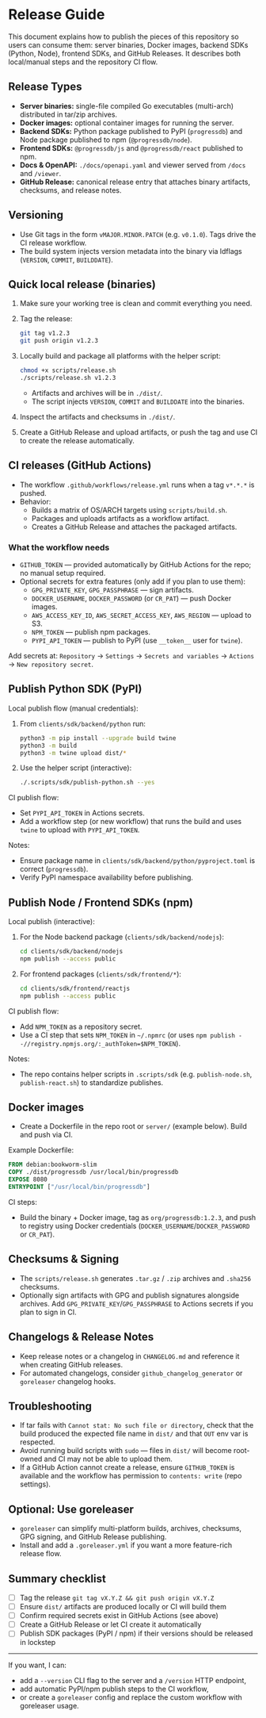 # Release Guide

This document explains how to publish the pieces of this repository so users can consume them: server binaries, Docker images, backend SDKs (Python, Node), frontend SDKs, and GitHub Releases. It describes both local/manual steps and the repository CI flow.

## Release Types

- **Server binaries:** single-file compiled Go executables (multi-arch) distributed in tar/zip archives.
- **Docker images:** optional container images for running the server.
- **Backend SDKs:** Python package published to PyPI (`progressdb`) and Node package published to npm (`@progressdb/node`).
- **Frontend SDKs:** `@progressdb/js` and `@progressdb/react` published to npm.
- **Docs & OpenAPI:** `./docs/openapi.yaml` and viewer served from `/docs` and `/viewer`.
- **GitHub Release:** canonical release entry that attaches binary artifacts, checksums, and release notes.

## Versioning

- Use Git tags in the form `vMAJOR.MINOR.PATCH` (e.g. `v0.1.0`). Tags drive the CI release workflow.
- The build system injects version metadata into the binary via ldflags (`VERSION`, `COMMIT`, `BUILDDATE`).

## Quick local release (binaries)

1. Make sure your working tree is clean and commit everything you need.
2. Tag the release:

   ```sh
   git tag v1.2.3
   git push origin v1.2.3
   ```

3. Locally build and package all platforms with the helper script:

   ```sh
   chmod +x scripts/release.sh
   ./scripts/release.sh v1.2.3
   ```

   - Artifacts and archives will be in `./dist/`.
   - The script injects `VERSION`, `COMMIT` and `BUILDDATE` into the binaries.

4. Inspect the artifacts and checksums in `./dist/`.

5. Create a GitHub Release and upload artifacts, or push the tag and use CI to create the release automatically.

## CI releases (GitHub Actions)

- The workflow `.github/workflows/release.yml` runs when a tag `v*.*.*` is pushed.
- Behavior:
  - Builds a matrix of OS/ARCH targets using `scripts/build.sh`.
  - Packages and uploads artifacts as a workflow artifact.
  - Creates a GitHub Release and attaches the packaged artifacts.

### What the workflow needs

- `GITHUB_TOKEN` — provided automatically by GitHub Actions for the repo; no manual setup required.
- Optional secrets for extra features (only add if you plan to use them):
  - `GPG_PRIVATE_KEY`, `GPG_PASSPHRASE` — sign artifacts.
  - `DOCKER_USERNAME`, `DOCKER_PASSWORD` (or `CR_PAT`) — push Docker images.
  - `AWS_ACCESS_KEY_ID`, `AWS_SECRET_ACCESS_KEY`, `AWS_REGION` — upload to S3.
  - `NPM_TOKEN` — publish npm packages.
  - `PYPI_API_TOKEN` — publish to PyPI (use `__token__` user for `twine`).

Add secrets at: `Repository` -> `Settings` -> `Secrets and variables` -> `Actions` -> `New repository secret`.

## Publish Python SDK (PyPI)

Local publish flow (manual credentials):

1. From `clients/sdk/backend/python` run:

   ```sh
   python3 -m pip install --upgrade build twine
   python3 -m build
   python3 -m twine upload dist/*
   ```

2. Use the helper script (interactive):

   ```sh
   ./.scripts/sdk/publish-python.sh --yes
   ```

CI publish flow:

- Set `PYPI_API_TOKEN` in Actions secrets.
- Add a workflow step (or new workflow) that runs the build and uses `twine` to upload with `PYPI_API_TOKEN`.

Notes:
- Ensure package name in `clients/sdk/backend/python/pyproject.toml` is correct (`progressdb`).
- Verify PyPI namespace availability before publishing.

## Publish Node / Frontend SDKs (npm)

Local publish (interactive):

1. For the Node backend package (`clients/sdk/backend/nodejs`):

   ```sh
   cd clients/sdk/backend/nodejs
   npm publish --access public
   ```

2. For frontend packages (`clients/sdk/frontend/*`):

   ```sh
   cd clients/sdk/frontend/reactjs
   npm publish --access public
   ```

CI publish flow:

- Add `NPM_TOKEN` as a repository secret.
- Use a CI step that sets `NPM_TOKEN` in `~/.npmrc` (or uses `npm publish --//registry.npmjs.org/:_authToken=$NPM_TOKEN`).

Notes:
- The repo contains helper scripts in `.scripts/sdk` (e.g. `publish-node.sh`, `publish-react.sh`) to standardize publishes.

## Docker images

- Create a Dockerfile in the repo root or `server/` (example below). Build and push via CI.

Example Dockerfile:

```dockerfile
FROM debian:bookworm-slim
COPY ./dist/progressdb /usr/local/bin/progressdb
EXPOSE 8080
ENTRYPOINT ["/usr/local/bin/progressdb"]
```

CI steps:
- Build the binary + Docker image, tag as `org/progressdb:1.2.3`, and push to registry using Docker credentials (`DOCKER_USERNAME`/`DOCKER_PASSWORD` or `CR_PAT`).

## Checksums & Signing

- The `scripts/release.sh` generates `.tar.gz` / `.zip` archives and `.sha256` checksums.
- Optionally sign artifacts with GPG and publish signatures alongside archives. Add `GPG_PRIVATE_KEY`/`GPG_PASSPHRASE` to Actions secrets if you plan to sign in CI.

## Changelogs & Release Notes

- Keep release notes or a changelog in `CHANGELOG.md` and reference it when creating GitHub releases.
- For automated changelogs, consider `github_changelog_generator` or `goreleaser` changelog hooks.

## Troubleshooting

- If tar fails with `Cannot stat: No such file or directory`, check that the build produced the expected file name in `dist/` and that `OUT` env var is respected.
- Avoid running build scripts with `sudo` — files in `dist/` will become root-owned and CI may not be able to upload them.
- If a GitHub Action cannot create a release, ensure `GITHUB_TOKEN` is available and the workflow has permission to `contents: write` (repo settings).

## Optional: Use goreleaser

- `goreleaser` can simplify multi-platform builds, archives, checksums, GPG signing, and GitHub Release publishing.
- Install and add a `.goreleaser.yml` if you want a more feature-rich release flow.

## Summary checklist

- [ ] Tag the release `git tag vX.Y.Z && git push origin vX.Y.Z`
- [ ] Ensure `dist/` artifacts are produced locally or CI will build them
- [ ] Confirm required secrets exist in GitHub Actions (see above)
- [ ] Create a GitHub Release or let CI create it automatically
- [ ] Publish SDK packages (PyPI / npm) if their versions should be released in lockstep

---
If you want, I can:
- add a `--version` CLI flag to the server and a `/version` HTTP endpoint,
- add automatic PyPI/npm publish steps to the CI workflow,
- or create a `goreleaser` config and replace the custom workflow with goreleaser usage.

